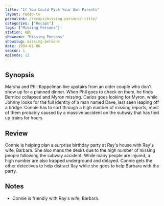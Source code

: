 ```yaml
---
title: "If You Could Pick Your Own Parents"
layout: recap-tv
permalink: /recaps/missing-persons/:title/
categories: ["Recaps"]
tags: ["Missing Persons"]
station: ABC
showname: "Missing Persons"
showslug: missing-persons
date: 1994-01-06
season: 1
episode: 12
---
```


## Synopsis

Marsha and Phil Koppelman live upstairs from an older couple who don't show up for a planned dinner. When Phil goes to check on them, he finds Bernice collapsed and Myron missing. Carlos goes looking for Myron, while Johnny looks for the full identity of a man named Dave, last seen leaping off a bridge. Connie has to sort through a high number of missing reports, most of them probably caused by a massive accident on the subway that has tied up trains for hours.

## Review

Connie is helping plan a surprise birthday party at Ray's house with Ray's wife, Barbara. She also mans the desks due to the high number of missing people following the subway accident. While many people are injured, a high number are also trapped underground and delayed. Connie gets the other detectives to help distract Ray while she goes to help Barbara with the party.

## Notes

* Connie is friendly with Ray's wife, Barbara.
